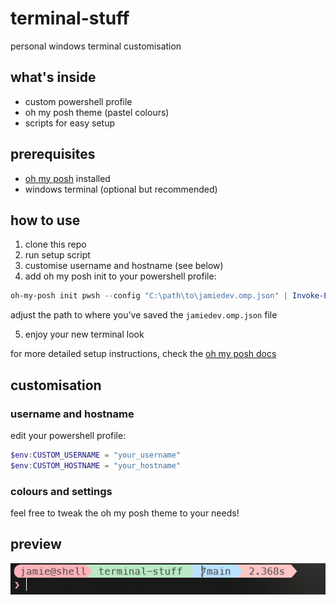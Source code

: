 # terminal-stuff

personal windows terminal customisation

## what's inside

- custom powershell profile
- oh my posh theme (pastel colours)
- scripts for easy setup

## prerequisites

- [oh my posh](https://ohmyposh.dev/docs/installation/windows) installed
- windows terminal (optional but recommended)

## how to use

1. clone this repo
2. run setup script
3. customise username and hostname (see below)
4. add oh my posh init to your powershell profile:

```powershell
oh-my-posh init pwsh --config "C:\path\to\jamiedev.omp.json" | Invoke-Expression
```

adjust the path to where you've saved the `jamiedev.omp.json` file

5. enjoy your new terminal look

for more detailed setup instructions, check the [oh my posh docs](https://ohmyposh.dev/docs/installation/prompt)

## customisation

### username and hostname

edit your powershell profile:

```powershell
$env:CUSTOM_USERNAME = "your_username"
$env:CUSTOM_HOSTNAME = "your_hostname"
```

### colours and settings

feel free to tweak the oh my posh theme to your needs!

## preview

![terminal preview](terminal-preview.png)